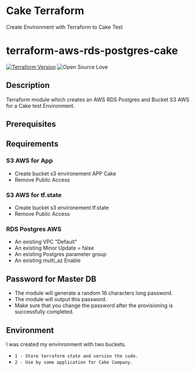 # Cake Terraform 
Create Environment with Terraform to Cake Test

# terraform-aws-rds-postgres-cake

[![Terraform Version](https://img.shields.io/badge/Terraform%20Version->=0.13.0,_<0.14.0-blue.svg)](https://releases.hashicorp.com/terraform/)
![Open Source Love](https://badges.frapsoft.com/os/v1/open-source.png?v=103)

## Description

Terraform module which creates an AWS RDS Postgres and Bucket S3 AWS for a Cake test Environment.


## Prerequisites

Requirements
------------

### S3 AWS for App
- Create bucket s3 environement APP Cake
- Remove Public Access 

### S3 AWS for tf.state
- Create bucket s3 environement tf.state
- Remove Public Access 

### RDS Postgres AWS
- An existing VPC "Default"
- An existing Minor Update = false
- An existing Postgres parameter group
- An existing multi_az Enable

Password for Master DB
----------------------

- The module will generate a random 16 characters long password.
- The module will output this password.
- Make sure that you change the password after the provisioning is successfully completed.

Environment
------------

I was created my envinronment with two buckets.

- `1 - Store terraform state and version the code.`
- `2 - Use by some application for Cake Company.`
